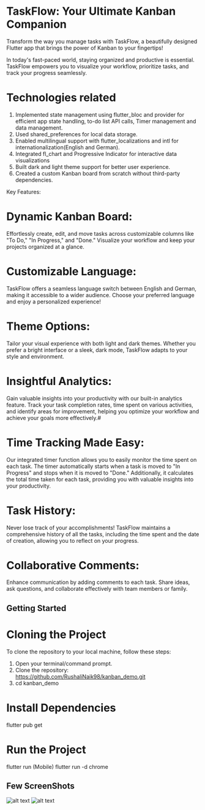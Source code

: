 # TaskFlow: Your Ultimate Kanban Companion

Transform the way you manage tasks with TaskFlow, a beautifully designed Flutter app that brings the power of Kanban to your fingertips!

In today's fast-paced world, staying organized and productive is essential. TaskFlow empowers you to visualize your workflow, prioritize tasks, and track your progress seamlessly.

# Technologies related

1. Implemented state management using flutter_bloc and provider for     efficient app state handling, to-do list API calls, Timer management and data management.
2. Used shared_preferences for local data storage.
3. Enabled multilingual support with flutter_localizations and intl for internationalization(English and German).
4. Integrated fl_chart and Progressive Indicator for interactive data visualizations
5. Built dark and light theme support for better user experience.
6. Created a custom Kanban board from scratch without third-party dependencies.

Key Features:

# Dynamic Kanban Board: 
Effortlessly create, edit, and move tasks across customizable columns like "To Do," "In Progress," and "Done." Visualize your workflow and keep your projects organized at a glance.

# Customizable Language: 
TaskFlow offers a seamless language switch between English and German, making it accessible to a wider audience. Choose your preferred language and enjoy a personalized experience!

# Theme Options:
 Tailor your visual experience with both light and dark themes. Whether you prefer a bright interface or a sleek, dark mode, TaskFlow adapts to your style and environment.

# Insightful Analytics: 
Gain valuable insights into your productivity with our built-in analytics feature. Track your task completion rates, time spent on various activities, and identify areas for improvement, helping you optimize your workflow and achieve your goals more effectively.#

# Time Tracking Made Easy: 
Our integrated timer function allows you to easily monitor the time spent on each task. The timer automatically starts when a task is moved to "In Progress" and stops when it is moved to "Done." Additionally, it calculates the total time taken for each task, providing you with valuable insights into your productivity.

# Task History: 
Never lose track of your accomplishments! TaskFlow maintains a comprehensive history of all the tasks, including the time spent and the date of creation, allowing you to reflect on your progress.

# Collaborative Comments: 
Enhance communication by adding comments to each task. Share ideas, ask questions, and collaborate effectively with team members or family.

## Getting Started

# Cloning the Project

To clone the repository to your local machine, follow these steps:

1. Open your terminal/command prompt.
2. Clone the repository: https://github.com/RushaliNaik98/kanban_demo.git
3. cd kanban_demo

# Install Dependencies

flutter pub get

# Run the Project

flutter run (Mobile)
flutter run -d chrome


## Few ScreenShots
![alt text](<Simulator Screenshot - iPhone 15 Pro Max - 2024-12-11 at 00.57.09.png>)
![alt text](<Simulator Screenshot - iPhone 15 Pro Max - 2024-12-11 at 00.57.12.png>)

